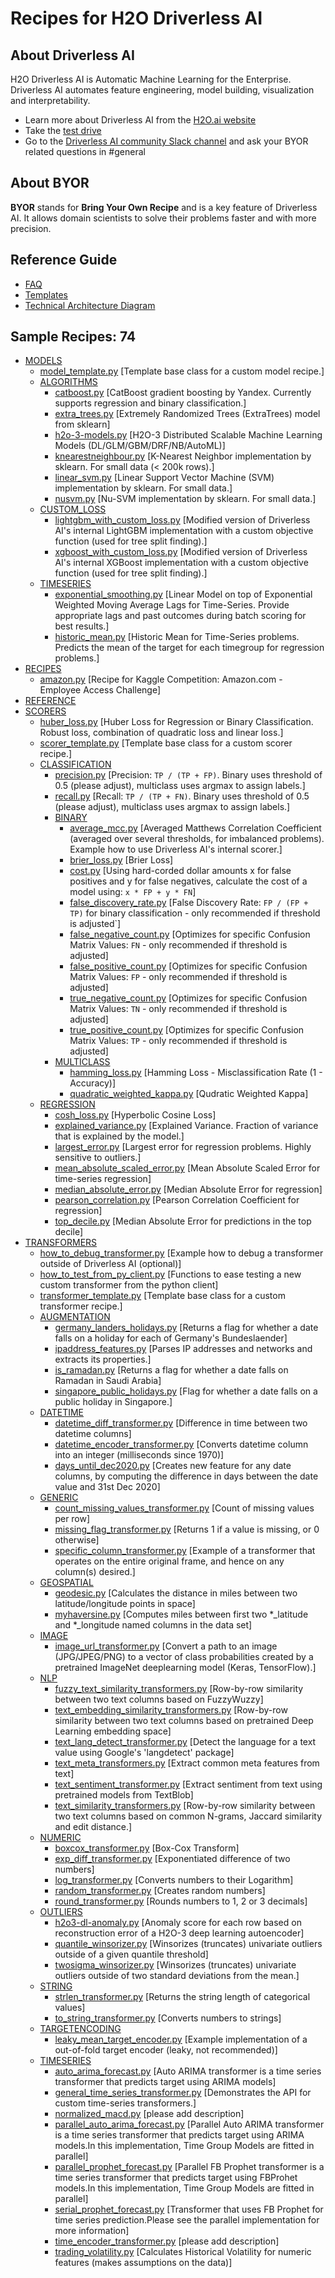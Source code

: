 # Recipes for H2O Driverless AI

## About Driverless AI
H2O Driverless AI is Automatic Machine Learning for the Enterprise. Driverless AI automates feature engineering, model building, visualization and interpretability.
- Learn more about Driverless AI from the [H2O.ai website](https://www.h2o.ai/)
- Take the [test drive](https://www.h2o.ai/try-driverless-ai/)
- Go to the [Driverless AI community Slack channel](https://www.h2o.ai/community/driverless-ai-community/#chat) and ask your BYOR related questions in #general

## About BYOR
**BYOR** stands for **Bring Your Own Recipe** and is a key feature of Driverless AI. It allows domain scientists to solve their problems faster and with more precision.

## Reference Guide
* [FAQ](https://github.com/h2oai/driverlessai-recipes/blob/master/FAQ.md#faq)
* [Templates](https://github.com/h2oai/driverlessai-recipes/blob/master/FAQ.md#references)
* [Technical Architecture Diagram](https://raw.githubusercontent.com/h2oai/driverlessai-recipes/master/reference/DriverlessAI_BYOR.png)

## Sample Recipes: 74
* [MODELS](./models)
  * [model_template.py](./models/model_template.py) [Template base class for a custom model recipe.]
  * [ALGORITHMS](./models/algorithms)
    * [catboost.py](./models/algorithms/catboost.py) [CatBoost gradient boosting by Yandex. Currently supports regression and binary classification.]
    * [extra_trees.py](./models/algorithms/extra_trees.py) [Extremely Randomized Trees (ExtraTrees) model from sklearn]
    * [h2o-3-models.py](./models/algorithms/h2o-3-models.py) [H2O-3 Distributed Scalable Machine Learning Models (DL/GLM/GBM/DRF/NB/AutoML)]
    * [knearestneighbour.py](./models/algorithms/knearestneighbour.py) [K-Nearest Neighbor implementation by sklearn. For small data (< 200k rows).]
    * [linear_svm.py](./models/algorithms/linear_svm.py) [Linear Support Vector Machine (SVM) implementation by sklearn. For small data.]
    * [nusvm.py](./models/algorithms/nusvm.py) [Nu-SVM implementation by sklearn. For small data.]
  * [CUSTOM_LOSS](./models/custom_loss)
    * [lightgbm_with_custom_loss.py](./models/custom_loss/lightgbm_with_custom_loss.py) [Modified version of Driverless AI's internal LightGBM implementation with a custom objective function (used for tree split finding).]
    * [xgboost_with_custom_loss.py](./models/custom_loss/xgboost_with_custom_loss.py) [Modified version of Driverless AI's internal XGBoost implementation with a custom objective function (used for tree split finding).]
  * [TIMESERIES](./models/timeseries)
    * [exponential_smoothing.py](./models/timeseries/exponential_smoothing.py) [Linear Model on top of Exponential Weighted Moving Average Lags for Time-Series. Provide appropriate lags and past outcomes during batch scoring for best results.]
    * [historic_mean.py](./models/timeseries/historic_mean.py) [Historic Mean for Time-Series problems. Predicts the mean of the target for each timegroup for regression problems.]
* [RECIPES](./recipes)
  * [amazon.py](./recipes/amazon.py) [Recipe for Kaggle Competition: Amazon.com - Employee Access Challenge]
* [REFERENCE](./reference)
* [SCORERS](./scorers)
  * [huber_loss.py](./scorers/huber_loss.py) [Huber Loss for Regression or Binary Classification. Robust loss, combination of quadratic loss and linear loss.]
  * [scorer_template.py](./scorers/scorer_template.py) [Template base class for a custom scorer recipe.]
  * [CLASSIFICATION](./scorers/classification)
    * [precision.py](./scorers/classification/precision.py) [Precision: `TP / (TP + FP)`. Binary uses threshold of 0.5 (please adjust), multiclass uses argmax to assign labels.]
    * [recall.py](./scorers/classification/recall.py) [Recall: `TP / (TP + FN)`. Binary uses threshold of 0.5 (please adjust), multiclass uses argmax to assign labels.]
    * [BINARY](./scorers/classification/binary)
      * [average_mcc.py](./scorers/classification/binary/average_mcc.py) [Averaged Matthews Correlation Coefficient (averaged over several thresholds, for imbalanced problems). Example how to use Driverless AI's internal scorer.]
      * [brier_loss.py](./scorers/classification/binary/brier_loss.py) [Brier Loss]
      * [cost.py](./scorers/classification/binary/cost.py) [Using hard-corded dollar amounts x for false positives and y for false negatives, calculate the cost of a model using: `x * FP + y * FN`]
      * [false_discovery_rate.py](./scorers/classification/binary/false_discovery_rate.py) [False Discovery Rate: `FP / (FP + TP)` for binary classification - only recommended if threshold is adjusted`]
      * [false_negative_count.py](./scorers/classification/binary/false_negative_count.py) [Optimizes for specific Confusion Matrix Values: `FN` - only recommended if threshold is adjusted]
      * [false_positive_count.py](./scorers/classification/binary/false_positive_count.py) [Optimizes for specific Confusion Matrix Values: `FP` - only recommended if threshold is adjusted]
      * [true_negative_count.py](./scorers/classification/binary/true_negative_count.py) [Optimizes for specific Confusion Matrix Values: `TN` - only recommended if threshold is adjusted]
      * [true_positive_count.py](./scorers/classification/binary/true_positive_count.py) [Optimizes for specific Confusion Matrix Values: `TP` - only recommended if threshold is adjusted]
    * [MULTICLASS](./scorers/classification/multiclass)
      * [hamming_loss.py](./scorers/classification/multiclass/hamming_loss.py) [Hamming Loss - Misclassification Rate (1 - Accuracy)]
      * [quadratic_weighted_kappa.py](./scorers/classification/multiclass/quadratic_weighted_kappa.py) [Qudratic Weighted Kappa]
  * [REGRESSION](./scorers/regression)
    * [cosh_loss.py](./scorers/regression/cosh_loss.py) [Hyperbolic Cosine Loss]
    * [explained_variance.py](./scorers/regression/explained_variance.py) [Explained Variance. Fraction of variance that is explained by the model.]
    * [largest_error.py](./scorers/regression/largest_error.py) [Largest error for regression problems. Highly sensitive to outliers.]
    * [mean_absolute_scaled_error.py](./scorers/regression/mean_absolute_scaled_error.py) [Mean Absolute Scaled Error for time-series regression]
    * [median_absolute_error.py](./scorers/regression/median_absolute_error.py) [Median Absolute Error for regression]
    * [pearson_correlation.py](./scorers/regression/pearson_correlation.py) [Pearson Correlation Coefficient for regression]
    * [top_decile.py](./scorers/regression/top_decile.py) [Median Absolute Error for predictions in the top decile]
* [TRANSFORMERS](./transformers)
  * [how_to_debug_transformer.py](./transformers/how_to_debug_transformer.py) [Example how to debug a transformer outside of Driverless AI (optional)]
  * [how_to_test_from_py_client.py](./transformers/how_to_test_from_py_client.py) [Functions to ease testing a new custom transformer from the python client]
  * [transformer_template.py](./transformers/transformer_template.py) [Template base class for a custom transformer recipe.]
  * [AUGMENTATION](./transformers/augmentation)
    * [germany_landers_holidays.py](./transformers/augmentation/germany_landers_holidays.py) [Returns a flag for whether a date falls on a holiday for each of Germany's Bundeslaender]
    * [ipaddress_features.py](./transformers/augmentation/ipaddress_features.py) [Parses IP addresses and networks and extracts its properties.]
    * [is_ramadan.py](./transformers/augmentation/is_ramadan.py) [Returns a flag for whether a date falls on Ramadan in Saudi Arabia]
    * [singapore_public_holidays.py](./transformers/augmentation/singapore_public_holidays.py) [Flag for whether a date falls on a public holiday in Singapore.]
  * [DATETIME](./transformers/datetime)
    * [datetime_diff_transformer.py](./transformers/datetime/datetime_diff_transformer.py) [Difference in time between two datetime columns]
    * [datetime_encoder_transformer.py](./transformers/datetime/datetime_encoder_transformer.py) [Converts datetime column into an integer (milliseconds since 1970)]
    * [days_until_dec2020.py](./transformers/datetime/days_until_dec2020.py) [Creates new feature for any date columns, by computing the difference in days between the date value and 31st Dec 2020]
  * [GENERIC](./transformers/generic)
    * [count_missing_values_transformer.py](./transformers/generic/count_missing_values_transformer.py) [Count of missing values per row]
    * [missing_flag_transformer.py](./transformers/generic/missing_flag_transformer.py) [Returns 1 if a value is missing, or 0 otherwise]
    * [specific_column_transformer.py](./transformers/generic/specific_column_transformer.py) [Example of a transformer that operates on the entire original frame, and hence on any column(s) desired.]
  * [GEOSPATIAL](./transformers/geospatial)
    * [geodesic.py](./transformers/geospatial/geodesic.py) [Calculates the distance in miles between two latitude/longitude points in space]
    * [myhaversine.py](./transformers/geospatial/myhaversine.py) [Computes miles between first two *_latitude and *_longitude named columns in the data set]
  * [IMAGE](./transformers/image)
    * [image_url_transformer.py](./transformers/image/image_url_transformer.py) [Convert a path to an image (JPG/JPEG/PNG) to a vector of class probabilities created by a pretrained ImageNet deeplearning model (Keras, TensorFlow).]
  * [NLP](./transformers/nlp)
    * [fuzzy_text_similarity_transformers.py](./transformers/nlp/fuzzy_text_similarity_transformers.py) [Row-by-row similarity between two text columns based on FuzzyWuzzy]
    * [text_embedding_similarity_transformers.py](./transformers/nlp/text_embedding_similarity_transformers.py) [Row-by-row similarity between two text columns based on pretrained Deep Learning embedding space]
    * [text_lang_detect_transformer.py](./transformers/nlp/text_lang_detect_transformer.py) [Detect the language for a text value using Google's 'langdetect' package]
    * [text_meta_transformers.py](./transformers/nlp/text_meta_transformers.py) [Extract common meta features from text]
    * [text_sentiment_transformer.py](./transformers/nlp/text_sentiment_transformer.py) [Extract sentiment from text using pretrained models from TextBlob]
    * [text_similarity_transformers.py](./transformers/nlp/text_similarity_transformers.py) [Row-by-row similarity between two text columns based on common N-grams, Jaccard similarity and edit distance.]
  * [NUMERIC](./transformers/numeric)
    * [boxcox_transformer.py](./transformers/numeric/boxcox_transformer.py) [Box-Cox Transform]
    * [exp_diff_transformer.py](./transformers/numeric/exp_diff_transformer.py) [Exponentiated difference of two numbers]
    * [log_transformer.py](./transformers/numeric/log_transformer.py) [Converts numbers to their Logarithm]
    * [random_transformer.py](./transformers/numeric/random_transformer.py) [Creates random numbers]
    * [round_transformer.py](./transformers/numeric/round_transformer.py) [Rounds numbers to 1, 2 or 3 decimals]
  * [OUTLIERS](./transformers/outliers)
    * [h2o3-dl-anomaly.py](./transformers/outliers/h2o3-dl-anomaly.py) [Anomaly score for each row based on reconstruction error of a H2O-3 deep learning autoencoder]
    * [quantile_winsorizer.py](./transformers/outliers/quantile_winsorizer.py) [Winsorizes (truncates) univariate outliers outside of a given quantile threshold]
    * [twosigma_winsorizer.py](./transformers/outliers/twosigma_winsorizer.py) [Winsorizes (truncates) univariate outliers outside of two standard deviations from the mean.]
  * [STRING](./transformers/string)
    * [strlen_transformer.py](./transformers/string/strlen_transformer.py) [Returns the string length of categorical values]
    * [to_string_transformer.py](./transformers/string/to_string_transformer.py) [Converts numbers to strings]
  * [TARGETENCODING](./transformers/targetencoding)
    * [leaky_mean_target_encoder.py](./transformers/targetencoding/leaky_mean_target_encoder.py) [Example implementation of a out-of-fold target encoder (leaky, not recommended)]
  * [TIMESERIES](./transformers/timeseries)
    * [auto_arima_forecast.py](./transformers/timeseries/auto_arima_forecast.py) [Auto ARIMA transformer is a time series transformer that predicts target using ARIMA models]
    * [general_time_series_transformer.py](./transformers/timeseries/general_time_series_transformer.py) [Demonstrates the API for custom time-series transformers.]
    * [normalized_macd.py](./transformers/timeseries/normalized_macd.py) [please add description]
    * [parallel_auto_arima_forecast.py](./transformers/timeseries/parallel_auto_arima_forecast.py) [Parallel Auto ARIMA transformer is a time series transformer that predicts target using ARIMA models.In this implementation, Time Group Models are fitted in parallel]
    * [parallel_prophet_forecast.py](./transformers/timeseries/parallel_prophet_forecast.py) [Parallel FB Prophet transformer is a time series transformer that predicts target using FBProhet models.In this implementation, Time Group Models are fitted in parallel]
    * [serial_prophet_forecast.py](./transformers/timeseries/serial_prophet_forecast.py) [Transformer that uses FB Prophet for time series prediction.Please see the parallel implementation for more information]
    * [time_encoder_transformer.py](./transformers/timeseries/time_encoder_transformer.py) [please add description]
    * [trading_volatility.py](./transformers/timeseries/trading_volatility.py) [Calculates Historical Volatility for numeric features (makes assumptions on the data)]
